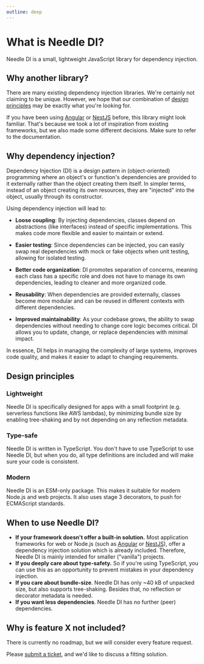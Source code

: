 ```yaml
---
outline: deep
---
```


# What is Needle DI?

Needle DI is a small, lightweight JavaScript library for dependency injection.

## Why another library?

There are many existing dependency injection libraries. We're certainly not claiming
to be unique. However, we hope that our combination of [design principles](#design-principles) may be exactly what
you're looking for.

If you have been using  [Angular](https://angular.dev/guide/di) or [NestJS](https://docs.nestjs.com/providers#dependency-injection)
before, this library might look familiar. That's because we took a lot of inspiration from existing frameworks, but we 
also made some different decisions. Make sure to refer to the documentation.

## Why dependency injection?

Dependency Injection (DI) is a design pattern in (object-oriented) programming where an object's or function's
dependencies are provided to it externally rather than the object creating them itself. In
simpler terms, instead of an object creating its own resources, they are "injected" into the object, usually through its
constructor.

Using dependency injection will lead to:

* **Loose coupling**: By injecting dependencies, classes depend on abstractions (like interfaces) instead of specific
  implementations. This makes code more flexible and easier to maintain or extend.

* **Easier testing**: Since dependencies can be injected, you can easily swap real dependencies with mock or fake
  objects when
  unit testing, allowing for isolated testing.

* **Better code organization**: DI promotes separation of concerns, meaning each class has a specific role and does not
  have
  to manage its own dependencies, leading to cleaner and more organized code.

* **Reusability**: When dependencies are provided externally, classes become more modular and can be reused in different
  contexts with different dependencies.

* **Improved maintainability**: As your codebase grows, the ability to swap dependencies without needing to change core
  logic
  becomes critical. DI allows you to update, change, or replace dependencies with minimal impact.

In essence, DI helps in managing the complexity of large systems, improves code quality, and makes it easier to adapt to
changing requirements.

## Design principles

### Lightweight

Needle DI is specifically designed for apps with a small footprint (e.g. serverless functions like AWS lambdas),
by minimizing bundle size by enabling tree-shaking and by not depending on any reflection metadata.

### Type-safe

Needle DI is written in TypeScript. You don't have to use TypeScript to use Needle DI, but when you do,
all type definitions are included and will make sure your code is consistent.

### Modern

Needle DI is an ESM-only package. This makes it suitable for modern Node.js and web projects. It also
uses stage 3 decorators, to push for ECMAScript standards.

## When to use Needle DI?

* **If your framework doesn't offer a built-in solution.** Most application frameworks for web or Node.js
  (such as [Angular](https://angular.dev/guide/di) or [NestJS](https://docs.nestjs.com/providers#dependency-injection)),
  offer a dependency injection solution which is already included. Therefore, Needle DI is mainly intended for
  smaller ("vanilla") projects.
* **If you deeply care about type-safety.** So if you're using TypeScript, you can use this as an opportunity to
  prevent mistakes in your dependency injection.
* **If you care about bundle-size**. Needle DI has only ~40 kB of unpacked size, but also supports tree-shaking. Besides
  that, no reflection or decorator metadata is needed.
* **If you want less dependencies**. Needle DI has no further (peer) dependencies.

## Why is feature X not included?

There is currently no roadmap, but we will consider every feature request.

Please [submit a ticket](https://github.com/needle-di/needle-di/issues/new), and we'd like to discuss a fitting solution.

